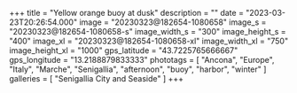 +++
title = "Yellow orange buoy at dusk"
description = ""
date = "2023-03-23T20:26:54.000"
image = "20230323@182654-1080658"
image_s = "20230323@182654-1080658-s"
image_width_s = "300"
image_height_s = "400"
image_xl = "20230323@182654-1080658-xl"
image_width_xl = "750"
image_height_xl = "1000"
gps_latitude = "43.7225765666667"
gps_longitude = "13.2188879833333"
phototags = [ "Ancona", "Europe", "Italy", "Marche", "Senigallia", "afternoon", "buoy", "harbor", "winter" ]
galleries = [ "Senigallia City and Seaside" ]
+++
